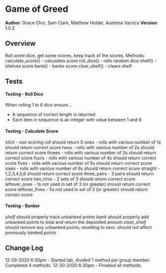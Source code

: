 # Game of Greed

**Author**: Grace Choi, Sam Clark, Matthew Holder, Audrena Vacirca
**Version**: 1.0.2

## Overview
Roll some dice, get some scores, keep track of the scores.
Methods:
calculate_score() - calculates score
roll_dice() - rolls random dice
shelf() - shelves score
bank() - banks score
clear_shelf() - clears shelf

## Tests
#### Testing - Roll Dice
When rolling 1 to 6 dice ensure…
- A sequence of correct length is returned
- Each item in sequence is an integer with value between 1 and 6

#### Testing - Calculate Score
zilch - non scoring roll should return 0
ones - rolls with various number of 1s should return correct score
twos - rolls with various number of 2s should return correct score
threes - rolls with various number of 3s should return correct score
fours - rolls with various number of 4s should return correct score
fives - rolls with various number of 5s should return correct score
sixes - rolls with various number of 6s should return correct score
straight - 1,2,3,4,5,6 should return correct score
three_pairs - 3 pairs should return correct score
two_trios - 2 sets of 3 should return correct score
leftover_ones - 1s not used in set of 3 (or greater) should return correct score
leftover_fives - 5s not used in set of 3 (or greater) should return correct score

#### Testing - Banker
*shelf*
should properly track unbanked points
*bank*
should properly add unbanked points to total and return the deposited amount
*clear_shelf*
should remove any unbanked points, resetting to zero.
should not affect previously banked points

## Change Log
12-29-2020 6:30pm - Started lab, divided 1 method per group member. Completed 4 methods.
12-30-2020 6:30pm - Finished all methods. 
